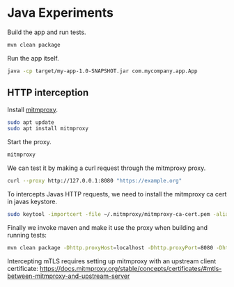 # Java Experiments

Build the app and run tests.

```bash
mvn clean package
```

Run the app itself.

```bash
java -cp target/my-app-1.0-SNAPSHOT.jar com.mycompany.app.App
```

## HTTP interception

Install [mitmproxy](https://mitmproxy.org/).

```bash
sudo apt update
sudo apt install mitmproxy
```

Start the proxy.

```bash
mitmproxy
```

We can test it by making a curl request through the mitmproxy proxy.

```bash
curl --proxy http://127.0.0.1:8080 "https://example.org"
```

To intercepts Javas HTTP requests, we need to install the mitmproxy ca cert in javas keystore.

```bash
sudo keytool -importcert -file ~/.mitmproxy/mitmproxy-ca-cert.pem -alias mitmproxy -keystore "$JAVA_HOME/lib/security/cacerts" -storepass changeit
```

Finally we invoke maven and make it use the proxy when building and running tests:

```bash
mvn clean package -Dhttp.proxyHost=localhost -Dhttp.proxyPort=8080 -Dhttps.proxyHost=localhost -Dhttps.proxyPort=8080
```

Intercepting mTLS requires setting up mitmproxy with an upstream client certificate: <https://docs.mitmproxy.org/stable/concepts/certificates/#mtls-between-mitmproxy-and-upstream-server>
